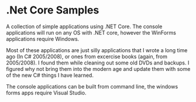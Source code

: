 # .Net Core Samples

A collection of simple applications using .NET Core. The console applications will run on any OS with .NET core, however the WinForms applications require Windows.

Most of these applications are just silly applications that I wrote a long time ago (In C# 2005/2008), or ones from excercise books (again, from 2005/2008). I found them while cleaning out some old DVDs and backups. I figured why not bring them into the modern age and update them with some of the new C# things I have learned.

The console applications can be built from command line, the windows forms apps require Visual Studio.